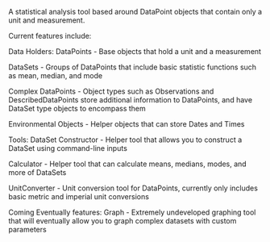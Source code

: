 A statistical analysis tool based around DataPoint objects that contain only a unit and measurement.


Current features include:

Data Holders:
  DataPoints - Base objects that hold a unit and a measurement

  DataSets - Groups of DataPoints that include basic statistic functions such as mean, median, and mode

  Complex DataPoints - Object types such as Observations and DescribedDataPoints store additional information to DataPoints, and have DataSet type objects to encompass them
  
  Environmental Objects - Helper objects that can store Dates and Times

Tools: 
  DataSet Constructor - Helper tool that allows you to construct a DataSet using command-line inputs

  Calculator - Helper tool that can calculate means, medians, modes, and more of DataSets

  UnitConverter - Unit conversion tool for DataPoints, currently only includes basic metric and imperial unit conversions


Coming Eventually features:
  Graph - Extremely undeveloped graphing tool that will eventually allow you to graph complex datasets with custom parameters


